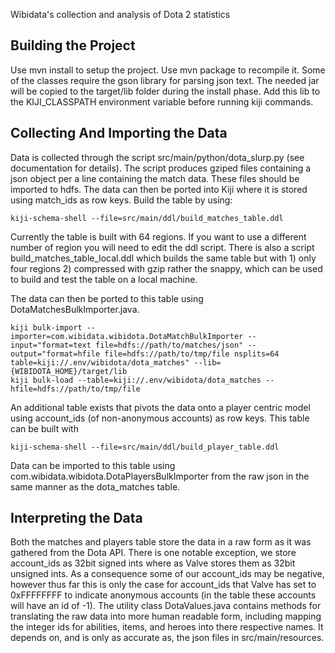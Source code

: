 Wibidata's collection and analysis of Dota 2 statistics

Building the Project
-------

Use mvn install to setup the project. Use mvn package to recompile it. Some of the classes require the gson library for parsing json text. The needed jar will be copied to the target/lib folder during the install phase. Add this lib to the KIJI_CLASSPATH environment variable before running kiji commands.

Collecting And Importing the Data
-------

Data is collected through the script src/main/python/dota_slurp.py (see documentation for details). The script produces gziped files containing a json object per a line containing the match data. These files should be imported to hdfs. The data can then be ported into Kiji where it is stored using match_ids as row keys. Build the table by using:

```
kiji-schema-shell --file=src/main/ddl/build_matches_table.ddl 
```

Currently the table is built with 64 regions. If you want to use a different number of region you will need to edit the ddl script. There is also a script build_matches_table_local.ddl which builds the same table but with 1) only four regions 2) compressed with gzip rather the snappy, which can be used to build and test the table on a local machine.

The data can then be ported to this table using DotaMatchesBulkImporter.java. 

```
kiji bulk-import --importer=com.wibidata.wibidota.DotaMatchBulkImporter --input="format=text file=hdfs://path/to/matches/json" --output="format=hfile file=hdfs://path/to/tmp/file nsplits=64 table=kiji://.env/wibidota/dota_matches" --lib={WIBIDOTA_HOME}/target/lib
kiji bulk-load --table=kiji://.env/wibidota/dota_matches --hfile=hdfs://path/to/tmp/file
```

An additional table exists that pivots the data onto a player centric model using account_ids (of non-anonymous accounts) as row keys. This table can be built with

```
kiji-schema-shell --file=src/main/ddl/build_player_table.ddl
```

Data can be imported to this table using com.wibidata.wibidota.DotaPlayersBulkImporter from the raw json in the same manner as the dota_matches table. 

Interpreting the Data
-------

Both the matches and players table store the data in a raw form as it was gathered from the Dota API. 
There is one notable exception, we store account_ids as 32bit signed ints where as Valve stores 
them as 32bit unsigned ints. As a consequence some of our account_ids may be negative, however 
thus far this is only the case for account_ids that Valve has set to 0xFFFFFFFF to indicate 
anonymous accounts (in the table these accounts will have an id of -1). The utility class 
DotaValues.java contains methods for translating the raw data into more human readable form, 
including mapping the integer ids for abilities, items, and heroes into there respective names. 
It depends on, and is only as accurate as, the json files in src/main/resources.



